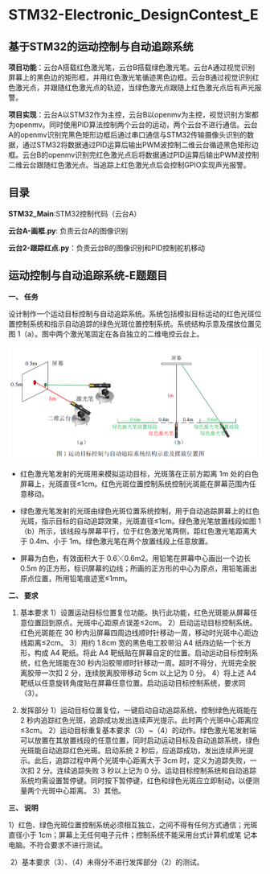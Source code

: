# STM32-Electronic_DesignContest_E

## 基于STM32的运动控制与自动追踪系统



**项目功能**：云台A搭载红色激光笔，云台B搭载绿色激光笔。云台A通过视觉识别屏幕上的黑色边的矩形框，并用红色激光笔循迹黑色边框。云台B通过视觉识别红色激光点，并跟随红色激光点的轨迹，当绿色激光点跟随上红色激光点后有声光报警。

**项目实现**：云台A以STM32作为主控，云台B以openmv为主控，视觉识别方案都为openmv。同时使用PID算法控制两个云台的运动，两个云台不进行通信。云台A的openmv识别完黑色矩形边框后通过串口通信与STM32传输摄像头识别的数据，通过STM32将数据通过PID运算后输出PWM波控制二维云台循迹黑色矩形边框。云台B的openmv识别完红色激光点后将数据通过PID运算后输出PWM波控制二维云台跟随红色激光点。当追踪上红色激光点后会控制GPIO实现声光报警。





## 目录

**STM32_Main**:STM32控制代码（云台A）

**云台A-画框.py**: 负责云台A的图像识别

**云台2-跟踪红点.py**：负责云台B的图像识别和PID控制舵机移动





## 运动控制与自动追踪系统-E题题目

**一、 任务**

​	设计制作一个运动目标控制与自动追踪系统。系统包括模拟目标运动的红色光斑位置控制系统和指示自动追踪的绿色光斑位置控制系统。系统结构示意及摆放位置见图 1（a）。图中两个激光笔固定在各自独立的二维电控云台上。

![](./电赛题目示意图.png)

- 红色激光笔发射的光斑用来模拟运动目标，光斑落在正前方距离 1m 处的白色屏幕上，光斑直径≤1cm。红色光斑位置控制系统控制光斑能在屏幕范围内任意移动。

- 绿色激光笔发射的光斑由绿色光斑位置系统控制，用于自动追踪屏幕上的红色光斑，指示目标的自动追踪效果，光斑直径≤1cm。绿色激光笔放置线段如图 1（b）所示，该线段与屏幕平行，位于红色激光笔两侧，距红色激光笔距离大于 0.4m、小于 1m。绿色激光笔在两个放置线段上任意放置。

- 屏幕为白色，有效面积大于 0.6╳0.6m2。用铅笔在屏幕中心画出一个边长0.5m 的正方形，标识屏幕的边线；所画的正方形的中心为原点，用铅笔画出原点位置，所用铅笔痕迹宽≤1mm。
  

**二、 要求**

1. 基本要求
  1）设置运动目标位置复位功能。执行此功能，红色光斑能从屏幕任意位置回到原点。光斑中心距原点误差≤2cm。
  2）启动运动目标控制系统。红色光斑能在 30 秒内沿屏幕四周边线顺时针移动一周，移动时光斑中心距边线距离≤2cm。
  3）用约 1.8cm 宽的黑色电工胶带沿 A4 纸四边贴一个长方形，构成 A4 靶纸。将此 A4 靶纸贴在屏幕自定的位置。启动运动目标控制系统，红色光斑能在30 秒内沿胶带顺时针移动一周。超时不得分，光斑完全脱离胶带一次扣 2 分，连续脱离胶带移动 5cm 以上记为 0 分。
  4）将上述 A4 靶纸以任意旋转角度贴在屏幕任意位置。启动运动目标控制系统，要求同（3）。

2. 发挥部分
  1）运动目标位置复位，一键启动自动追踪系统，控制绿色光斑能在 2 秒内追踪红色光斑，追踪成功发出连续声光提示。此时两个光斑中心距离应≤3cm。
  2）运动目标重复基本要求（3）~（4）的动作。绿色激光笔发射端可以放置在其放置线段的任意位置，同时启动运动目标及自动追踪系统，绿色光斑能自动追踪红色光斑。启动系统 2 秒后，应追踪成功，发出连续声光提示。此后，追踪过程中两个光斑中心距离大于 3cm 时，定义为追踪失败，一次扣 2 分。连续追踪失败 3 秒以上记为 0 分。运动目标控制系统和自动追踪系统均需设置暂停键。同时按下暂停键，红色和绿色光斑应立即制动，以便测量两个光斑中心距离。
  3）其他。

  

**三、 说明**

​	1）红色、绿色光斑位置控制系统必须相互独立，之间不得有任何方式通信；光斑直径小于 1cm；屏幕上无任何电子元件；控制系统不能采用台式计算机或笔		记本电脑。不符合要求不进行测试。

​	2）基本要求（3）、（4）未得分不进行发挥部分（2）的测试。